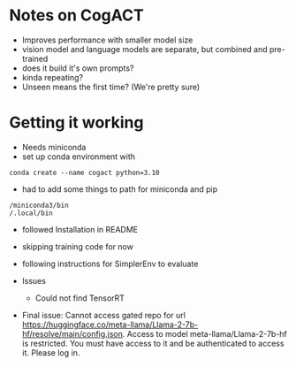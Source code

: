 # Notes on CogACT
- Improves performance with smaller model size
- vision model and language models are separate, but combined and pre-trained
- does it build it's own prompts?
- kinda repeating?
- Unseen means the first time? (We're pretty sure)


# Getting it working
- Needs miniconda
- set up conda environment with
```
conda create --name cogact python=3.10
```
- had to add some things to path for miniconda and pip
```
/miniconda3/bin
/.local/bin
```
- followed Installation in README
- skipping training code for now
- following instructions for SimplerEnv to evaluate
- Issues
    - Could not find TensorRT

- Final issue: Cannot access gated repo for url https://huggingface.co/meta-llama/Llama-2-7b-hf/resolve/main/config.json.
Access to model meta-llama/Llama-2-7b-hf is restricted. You must have access to it and be authenticated to access it. Please log in.
